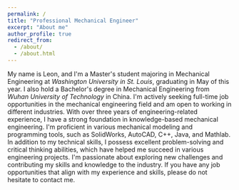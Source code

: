 ```yaml
---
permalink: /
title: "Professional Mechanical Engineer"
excerpt: "About me"
author_profile: true
redirect_from: 
  - /about/
  - /about.html
---
```


My name is Leon, and I'm a Master's student majoring in Mechanical Engineering at <i>Washington University in St. Louis</i>, graduating in May of this year. I also hold a Bachelor's degree in Mechanical Engineering from <i>Wuhan University  of Technology</i> in China.
I'm actively seeking full-time job opportunities in the mechanical engineering field and am open to working in different industries. With over three years of engineering-related experience, I have a strong foundation in knowledge-based mechanical engineering.
I'm proficient in various mechanical modeling and programming tools, such as SolidWorks, AutoCAD, C++, Java, and Mathlab. In addition to my technical skills, I possess excellent problem-solving and critical thinking abilities, which have helped me succeed in various engineering projects.
I'm passionate about exploring new challenges and contributing my skills and knowledge to the industry. If you have any job opportunities that align with my experience and skills, please do not hesitate to contact me.
